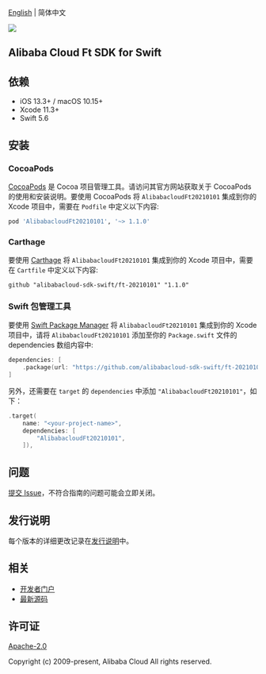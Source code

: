 [English](README.md) | 简体中文

![](https://aliyunsdk-pages.alicdn.com/icons/AlibabaCloud.svg)

## Alibaba Cloud Ft SDK for Swift

## 依赖

- iOS 13.3+ / macOS 10.15+
- Xcode 11.3+
- Swift 5.6

## 安装

### CocoaPods

[CocoaPods](https://cocoapods.org) 是 Cocoa 项目管理工具。请访问其官方网站获取关于 CocoaPods 的使用和安装说明。要使用 CocoaPods 将 `AlibabacloudFt20210101` 集成到你的 Xcode 项目中，需要在 `Podfile` 中定义以下内容:

```ruby
pod 'AlibabacloudFt20210101', '~> 1.1.0'
```

### Carthage

要使用 [Carthage](https://github.com/Carthage/Carthage) 将 `AlibabacloudFt20210101` 集成到你的 Xcode 项目中，需要在 `Cartfile` 中定义以下内容:

```ogdl
github "alibabacloud-sdk-swift/ft-20210101" "1.1.0"
```

### Swift 包管理工具

要使用 [Swift Package Manager](https://swift.org/package-manager/) 将 `AlibabacloudFt20210101` 集成到你的 Xcode 项目中，请将 `AlibabacloudFt20210101` 添加至你的 `Package.swift` 文件的 dependencies 数组内容中:

```swift
dependencies: [
    .package(url: "https://github.com/alibabacloud-sdk-swift/ft-20210101.git", from: "1.1.0")
]
```

另外，还需要在 `target` 的 `dependencies` 中添加 `"AlibabacloudFt20210101"`，如下：

```swift
.target(
    name: "<your-project-name>",
    dependencies: [
        "AlibabacloudFt20210101",
    ]),
```

## 问题

[提交 Issue](https://github.com/alibabacloud-sdk-swift/ft-20210101/issues/new)，不符合指南的问题可能会立即关闭。

## 发行说明

每个版本的详细更改记录在[发行说明](./ChangeLog.txt)中。

## 相关

* [开发者门户](https://next.api.aliyun.com/home)
* [最新源码](https://github.com/alibabacloud-sdk-swift/ft-20210101)

## 许可证

[Apache-2.0](http://www.apache.org/licenses/LICENSE-2.0)

Copyright (c) 2009-present, Alibaba Cloud All rights reserved.
